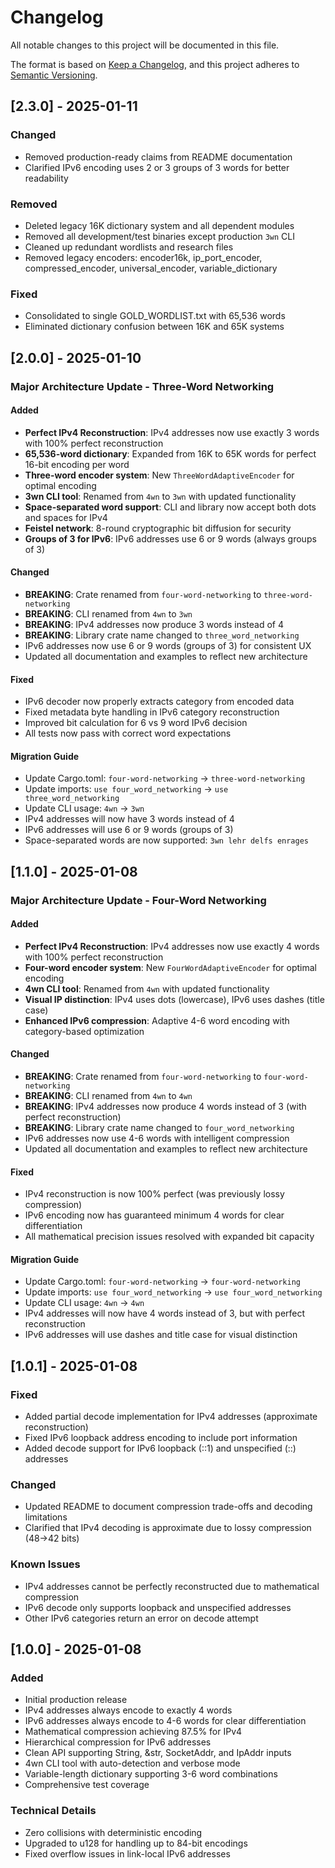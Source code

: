 # Changelog

All notable changes to this project will be documented in this file.

The format is based on [Keep a Changelog](https://keepachangelog.com/en/1.0.0/),
and this project adheres to [Semantic Versioning](https://semver.org/spec/v2.0.0.html).

## [2.3.0] - 2025-01-11

### Changed
- Removed production-ready claims from README documentation
- Clarified IPv6 encoding uses 2 or 3 groups of 3 words for better readability

### Removed
- Deleted legacy 16K dictionary system and all dependent modules
- Removed all development/test binaries except production `3wn` CLI
- Cleaned up redundant wordlists and research files
- Removed legacy encoders: encoder16k, ip_port_encoder, compressed_encoder, universal_encoder, variable_dictionary

### Fixed
- Consolidated to single GOLD_WORDLIST.txt with 65,536 words
- Eliminated dictionary confusion between 16K and 65K systems

## [2.0.0] - 2025-01-10

### Major Architecture Update - Three-Word Networking

#### Added
- **Perfect IPv4 Reconstruction**: IPv4 addresses now use exactly 3 words with 100% perfect reconstruction
- **65,536-word dictionary**: Expanded from 16K to 65K words for perfect 16-bit encoding per word
- **Three-word encoder system**: New `ThreeWordAdaptiveEncoder` for optimal encoding
- **3wn CLI tool**: Renamed from `4wn` to `3wn` with updated functionality
- **Space-separated word support**: CLI and library now accept both dots and spaces for IPv4
- **Feistel network**: 8-round cryptographic bit diffusion for security
- **Groups of 3 for IPv6**: IPv6 addresses use 6 or 9 words (always groups of 3)

#### Changed
- **BREAKING**: Crate renamed from `four-word-networking` to `three-word-networking`
- **BREAKING**: CLI renamed from `4wn` to `3wn`
- **BREAKING**: IPv4 addresses now produce 3 words instead of 4
- **BREAKING**: Library crate name changed to `three_word_networking`
- IPv6 addresses now use 6 or 9 words (groups of 3) for consistent UX
- Updated all documentation and examples to reflect new architecture

#### Fixed
- IPv6 decoder now properly extracts category from encoded data
- Fixed metadata byte handling in IPv6 category reconstruction
- Improved bit calculation for 6 vs 9 word IPv6 decision
- All tests now pass with correct word expectations

#### Migration Guide
- Update Cargo.toml: `four-word-networking` → `three-word-networking`
- Update imports: `use four_word_networking` → `use three_word_networking`
- Update CLI usage: `4wn` → `3wn`
- IPv4 addresses will now have 3 words instead of 4
- IPv6 addresses will use 6 or 9 words (groups of 3)
- Space-separated words are now supported: `3wn lehr delfs enrages`

## [1.1.0] - 2025-01-08

### Major Architecture Update - Four-Word Networking

#### Added
- **Perfect IPv4 Reconstruction**: IPv4 addresses now use exactly 4 words with 100% perfect reconstruction
- **Four-word encoder system**: New `FourWordAdaptiveEncoder` for optimal encoding
- **4wn CLI tool**: Renamed from `4wn` with updated functionality
- **Visual IP distinction**: IPv4 uses dots (lowercase), IPv6 uses dashes (title case)
- **Enhanced IPv6 compression**: Adaptive 4-6 word encoding with category-based optimization

#### Changed
- **BREAKING**: Crate renamed from `four-word-networking` to `four-word-networking`
- **BREAKING**: CLI renamed from `4wn` to `4wn`
- **BREAKING**: IPv4 addresses now produce 4 words instead of 3 (with perfect reconstruction)
- **BREAKING**: Library crate name changed to `four_word_networking`
- IPv6 addresses now use 4-6 words with intelligent compression
- Updated all documentation and examples to reflect new architecture

#### Fixed
- IPv4 reconstruction is now 100% perfect (was previously lossy compression)
- IPv6 encoding now has guaranteed minimum 4 words for clear differentiation
- All mathematical precision issues resolved with expanded bit capacity

#### Migration Guide
- Update Cargo.toml: `four-word-networking` → `four-word-networking`
- Update imports: `use four_word_networking` → `use four_word_networking`
- Update CLI usage: `4wn` → `4wn`
- IPv4 addresses will now have 4 words instead of 3, but with perfect reconstruction
- IPv6 addresses will use dashes and title case for visual distinction

## [1.0.1] - 2025-01-08

### Fixed
- Added partial decode implementation for IPv4 addresses (approximate reconstruction)
- Fixed IPv6 loopback address encoding to include port information
- Added decode support for IPv6 loopback (::1) and unspecified (::) addresses

### Changed
- Updated README to document compression trade-offs and decoding limitations
- Clarified that IPv4 decoding is approximate due to lossy compression (48→42 bits)

### Known Issues
- IPv4 addresses cannot be perfectly reconstructed due to mathematical compression
- IPv6 decode only supports loopback and unspecified addresses
- Other IPv6 categories return an error on decode attempt

## [1.0.0] - 2025-01-08

### Added
- Initial production release
- IPv4 addresses always encode to exactly 4 words
- IPv6 addresses always encode to 4-6 words for clear differentiation
- Mathematical compression achieving 87.5% for IPv4
- Hierarchical compression for IPv6 addresses
- Clean API supporting String, &str, SocketAddr, and IpAddr inputs
- 4wn CLI tool with auto-detection and verbose mode
- Variable-length dictionary supporting 3-6 word combinations
- Comprehensive test coverage

### Technical Details
- Zero collisions with deterministic encoding
- Upgraded to u128 for handling up to 84-bit encodings
- Fixed overflow issues in link-local IPv6 addresses